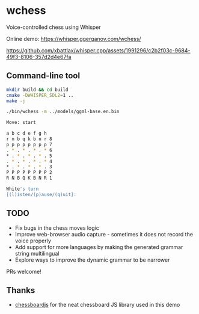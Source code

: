 # wchess

Voice-controlled chess using Whisper

Online demo: https://whisper.ggerganov.com/wchess/

https://github.com/xbattlax/whisper.cpp/assets/1991296/c2b2f03c-9684-49f3-8106-357d2d4e67fa

## Command-line tool

```bash
mkdir build && cd build
cmake -DWHISPER_SDL2=1 ..
make -j

./bin/wchess -m ../models/ggml-base.en.bin

Move: start

a b c d e f g h
r n b q k b n r 8
p p p p p p p p 7
. * . * . * . * 6
* . * . * . * . 5
. * . * . * . * 4
* . * . * . * . 3
P P P P P P P P 2
R N B Q K B N R 1

White's turn
[(l)isten/(p)ause/(q)uit]: 
```

## TODO

- Fix bugs in the chess moves logic
- Improve web-browser audio capture - sometimes it does not record the voice properly
- Add support for more languages by making the generated grammar string multilingual
- Explore ways to improve the dynamic grammar to be narrower

PRs welcome!

## Thanks

- [chessboardjs](https://chessboardjs.com) for the neat chessboard JS library used in this demo
